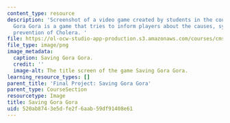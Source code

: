 ```yaml
---
content_type: resource
description: 'Screenshot of a video game created by students in the course. Saving
  Gora Gora is a game that tries to inform players about the causes, symptoms, and
  prevention of Cholera. '
file: https://ol-ocw-studio-app-production.s3.amazonaws.com/courses/cms-611j-creating-video-games-fall-2014/520ab8743e5dfe2f6aab59df91408e61_savinggoragora.png
file_type: image/png
image_metadata:
  caption: Saving Gora Gora.
  credit: ''
  image-alt: The title screen of the game Saving Gora Gora.
learning_resource_types: []
parent_title: 'Final Project: Saving Gora Gora'
parent_type: CourseSection
resourcetype: Image
title: Saving Gora Gora
uid: 520ab874-3e5d-fe2f-6aab-59df91408e61
---
```

